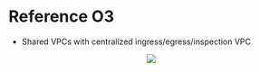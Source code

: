 # Reference O3

- Shared VPCs with centralized ingress/egress/inspection VPC

<p align="center">
  <a href="https://aws.amazon.com/blogs/networking-and-content-delivery/vpc-sharing-key-considerations-and-best-practices/">
    <img src="https://d2908q01vomqb2.cloudfront.net/5b384ce32d8cdef02bc3a139d4cac0a22bb029e8/2021/03/16/shared.vpc_.blog-Figure-5-with-firewall.png">
  </a>
</p>
